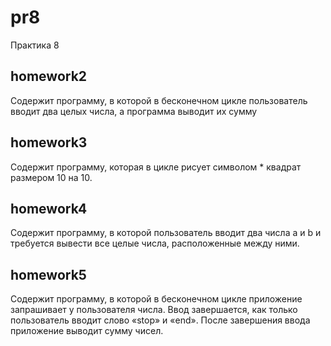 # pr8
Практика 8

## homework2
Содержит программу, в которой в бесконечном цикле пользователь
вводит два целых числа, а программа выводит их сумму

## homework3
Содержит программу, которая в цикле рисует символом * квадрат
размером 10 на 10.

## homework4
Содержит программу, в которой пользователь вводит два числа a и b
и требуется вывести все целые числа, расположенные между ними.

## homework5
Содержит программу, в которой в бесконечном цикле приложение
запрашивает у пользователя числа. Ввод завершается, как только
пользователь вводит слово «stop» и «end». После завершения ввода
приложение выводит сумму чисел. 
